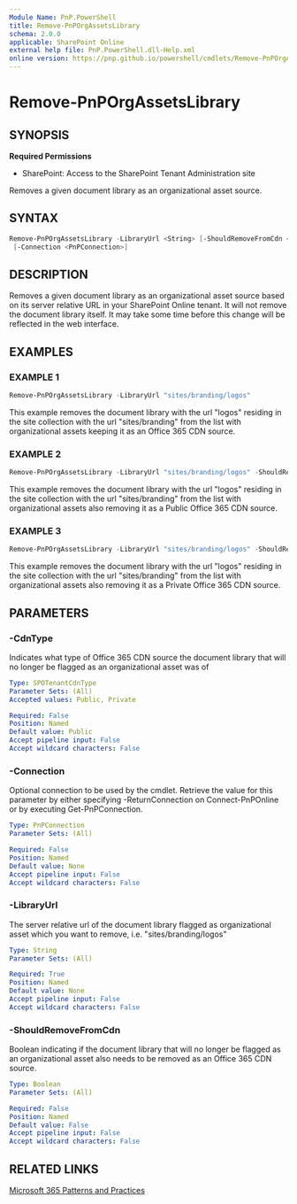 ```yaml
---
Module Name: PnP.PowerShell
title: Remove-PnPOrgAssetsLibrary
schema: 2.0.0
applicable: SharePoint Online
external help file: PnP.PowerShell.dll-Help.xml
online version: https://pnp.github.io/powershell/cmdlets/Remove-PnPOrgAssetsLibrary.html
---
```

 
# Remove-PnPOrgAssetsLibrary

## SYNOPSIS

**Required Permissions**

* SharePoint: Access to the SharePoint Tenant Administration site

Removes a given document library as an organizational asset source.

## SYNTAX

```powershell
Remove-PnPOrgAssetsLibrary -LibraryUrl <String> [-ShouldRemoveFromCdn <Boolean>] [-CdnType <SPOTenantCdnType>]
 [-Connection <PnPConnection>]
```

## DESCRIPTION
Removes a given document library as an organizational asset source based on its server relative URL in your SharePoint Online tenant. It will not remove the document library itself. It may take some time before this change will be reflected in the web interface.

## EXAMPLES

### EXAMPLE 1
```powershell
Remove-PnPOrgAssetsLibrary -LibraryUrl "sites/branding/logos"
```

This example removes the document library with the url "logos" residing in the site collection with the url "sites/branding" from the list with organizational assets keeping it as an Office 365 CDN source.

### EXAMPLE 2
```powershell
Remove-PnPOrgAssetsLibrary -LibraryUrl "sites/branding/logos" -ShouldRemoveFromCdn $true
```

This example removes the document library with the url "logos" residing in the site collection with the url "sites/branding" from the list with organizational assets also removing it as a Public Office 365 CDN source.

### EXAMPLE 3
```powershell
Remove-PnPOrgAssetsLibrary -LibraryUrl "sites/branding/logos" -ShouldRemoveFromCdn $true -CdnType Private
```

This example removes the document library with the url "logos" residing in the site collection with the url "sites/branding" from the list with organizational assets also removing it as a Private Office 365 CDN source.

## PARAMETERS

### -CdnType
Indicates what type of Office 365 CDN source the document library that will no longer be flagged as an organizational asset was of

```yaml
Type: SPOTenantCdnType
Parameter Sets: (All)
Accepted values: Public, Private

Required: False
Position: Named
Default value: Public
Accept pipeline input: False
Accept wildcard characters: False
```

### -Connection
Optional connection to be used by the cmdlet. Retrieve the value for this parameter by either specifying -ReturnConnection on Connect-PnPOnline or by executing Get-PnPConnection.

```yaml
Type: PnPConnection
Parameter Sets: (All)

Required: False
Position: Named
Default value: None
Accept pipeline input: False
Accept wildcard characters: False
```

### -LibraryUrl
The server relative url of the document library flagged as organizational asset which you want to remove, i.e. "sites/branding/logos"

```yaml
Type: String
Parameter Sets: (All)

Required: True
Position: Named
Default value: None
Accept pipeline input: False
Accept wildcard characters: False
```

### -ShouldRemoveFromCdn
Boolean indicating if the document library that will no longer be flagged as an organizational asset also needs to be removed as an Office 365 CDN source.

```yaml
Type: Boolean
Parameter Sets: (All)

Required: False
Position: Named
Default value: False
Accept pipeline input: False
Accept wildcard characters: False
```

## RELATED LINKS

[Microsoft 365 Patterns and Practices](https://aka.ms/m365pnp)

